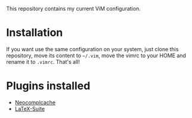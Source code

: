 This repository contains my current ViM configuration.

# Installation

If you want use the same configuration on your system, just clone this repository, move its content to `~/.vim`, move the vimrc to your HOME and rename it to `.vimrc`. That's all!

# Plugins installed

- [Neocomplcache](http://www.vim.org/scripts/script.php?script_id=2620)
- [LaTeX-Suite](http://www.vim.org/scripts/script.php?script_id=475)
